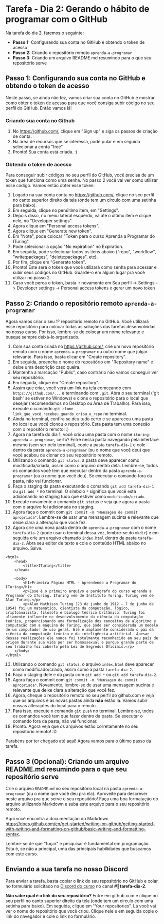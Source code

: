 # Tarefa - Dia 2: Gerando o hábito de programar com o GitHub

Na tarefa do dia 2, faremos o seguinte:
- **Passo 1:** Configurando sua conta no GitHub e obtendo o token de acesso
- **Passo 2:** Criando o repositório remoto `aprenda-a-programar`
- **Passo 3:** Criando um arquivo README.md resumindo para o que seu repositório serve

## Passo 1: Configurando sua conta no GitHub e obtendo o token de acesso

Neste passo, se ainda não fez, vamos criar sua conta no GitHub e mostrar como obter o token de acesso para que você consiga subir código no seu perfil do GitHub. Então vamos lá!

### Criando sua conta no Github

1. No https://github.com/, clique em "Sign up" e siga os passos de criação de conta.
1. Na área de recursos que se interessa, pode pular e em seguida selecionar a conta "free"
1. Pronto! Sua conta está criada. :)

### Obtendo o token de acesso

Para conseguir subir códigos no seu perfil do GitHub, você precisa de um token que funciona como uma senha. No passo 2 você vai ver como utilizar esse código. Vamos então obter esse token:
1. Logado na sua conta conta no https://github.com/, clique no seu perfil no canto superior direito da tela (onde tem um círculo com uma setinha para baixo).
1. Em seguida, clique no penúltimo item, em "Settings".
1. Depois disso, no menu lateral esquerdo, vá até o último item e clique nele, no "Developer settings".
1. Agora clique em "Personal access tokens".
1. Agora clique em "Generate new token".
1. Em "Note", pode colocar "Token para o curso Aprenda a Programar do ITuring".
1. Pode selecionar a opção "No expiration" no Expiration.
1. Em seguida, pode selecionar todos os itens abaixo ("repo", "workflow", "write:packages", "delete:packages", etc).
1. Por fim, clique em "Generate token".
1. Pronto! Este será o token que você utilizará como senha para acessar e subir seus códigos no GitHub. Guarde-o em algum lugar pra você utilizar no passo 2.
1. Caso você perca o token, basta ir novamente em Seu perfil -> Settings -> Developer settings -> Personal access tokens e gerar um novo token

## Passo 2: Criando o repositório remoto `aprenda-a-programar`

Agora vamos criar o seu 1º repositório remoto no GitHub. Você utilizará esse repositório para colocar todas as soluções das tarefas desenvolvidas no nosso curso. Por isso, lembre-se de colocar um nome relevante e busque sempre deixá-lo organizado.

1. Com sua conta criada no https://github.com/, crie um novo repositório remoto com o nome `aprenda-a-programar` ou outro nome que julgar relevante. Para isso, basta clicar em "Create repository".
1. Em seguida, preencha o nome do repositório em "Repository name" e deixe uma descrição caso queira.
1. Mantenha a marcação "Public", caso contrário não vamos conseguir ver seu repositório.
1. Em seguida, clique em "Create repository".
1. Assim que criar, você verá um link na tela começando com `https://github.com/...` e terminando com `.git`. Abra o seu terminal ('git bash' se estiver no Windows) e clone o repositório para o local que desejar (recomendamos no Desktop ou Área de Trabalho). Para isso, execute o comando `git clone link_que_você_recebeu_quando_criou_o_repo` no terminal.
1. Ainda no terminal, confira se deu tudo certo e se apareceu uma pasta no local que você clonou o repositório. Esta pasta tem uma conexão com o repositório remoto! :)
1. Agora na tarefa do dia 1, você criou uma pasta com o nome `ituring-aprenda-a-programar`, certo? Entre nessa pasta navegando pela interface mesmo (sem ser pelo terminal), copie a pasta `tarefa-dia-1` e cole dentro da pasta `aprenda-a-programar` (ou o nome que você deu) que você acabou de clonar do seu repositório remoto.
1. Utilizando o comando `git status`, a pasta deve aparecer como modificada/criada, assim como o arquivo dentro dela. Lembre-se, todos os comandos você tem que executar dentro da pasta `aprenda-a-programar` (ou o nome que você deu). Se executar o comando fora da pasta, não vai funcionar.
1. Faça o staging da pasta executando o comando `git add tarefa-dia-1` ou `git add *` no terminal. O símbolo `*` significa que você está adicionando no staging tudo que estiver como `modificado/criado`.
1. Execute novamente o comando `git status` e veja que agora a pasta com o arquivo foi adicionada no staging.
1. Agora faça o commit com `git commit -m "Mensagem de commit apropriada"`. Lembre-se de usar uma mensagem sucinta e relevante que deixe clara a alteração que você fez.
1. Agora crie uma nova pasta dentro de `aprenda-a-programar` com o nome `tarefa-dia-2` (pode usar o terminal dessa vez, lembre-se do `mkdir`) e em seguida crie um arquivo chamado `index.html` dentro da pasta `tarefa-dia-2`. Abra seu editor de texto e cole o conteúdo HTML abaixo no arquivo. Salve.
```
<html>
    <head>
        <title>ITuring</title>
    </head>

    <body>
        <h1>Primeira Página HTML - Aprendendo a Programar do ITuring</h1>
        <p>Esse é o primeiro arquivo e parágrafo do curso Aprenda a Programar do ITuring. ITuring vem de Instituto Turing. Turing vem de Alan Turing.</p>
        <p>Alan Mathison Turing (23 de junho de 1912 – 7 de junho de 1954) foi um matemático, cientista da computação, lógico, criptoanalista, filósofo e biólogo teórico britânico. Turing foi altamente influente no desenvolvimento da ciência da computação teórica, proporcionando uma formalização dos conceitos de algoritmo e computação com a máquina de Turing, que pode ser considerada um modelo de um computador de uso geral. Ele é amplamente considerado o pai da ciência da computação teórica e da inteligência artificial. Apesar dessas realizações ele nunca foi totalmente reconhecido em seu país de origem durante sua vida por ser homossexual e porque grande parte de seu trabalho foi coberto pela Lei de Segredos Oficiais.</p> 
    </body>
</html>
```
13. Utilizando o comando `git status`, o arquivo `index.html` deve aparecer como modificado/criado, assim como a pasta `tarefa-dia-2`.
1. Faça o staging dele e da pasta com `git add *` ou `git add tarefa-dia-2`.
1. Agora faça o commit com `git commit -m "Mensagem de commit apropriada"`. Novamente, lembre-se de usar uma mensagem sucinta e relevante que deixe clara a alteração que você fez.
1. Agora, cheque o repositório remoto no seu perfil do github.com e veja que os arquivos e as novas pastas ainda **não** estão lá. Vamos subir nossas alterações do local para o remoto.
1. Para isso, execute o comando `git push` no terminal. Lembre-se, todos os comandos você tem que fazer dentro da pasta. Se executar o comando fora da pasta, não vai funcionar.
1. Pronto. Agora veja que os arquivos estão corretamente no seu repositório remoto! :D

Parabéns por ter chegado até aqui! Agora vamos para o último passo da tarefa.

## Passo 3 (Opcional): Criando um arquivo README.md resumindo para o que seu repositório serve

Crie o arquivo `README.md` no seu repositório local na pasta `aprenda-a-programar` (ou o nome que você deu pra ela). Aproveite para descrever neste arquivo pra que serve o seu repositório! Faça uma boa formatação do arquivo utilizando Markdown e suba este arquivo para o seu repositório remoto.

Aqui você encontra a documentação do Markdown https://docs.github.com/en/get-started/writing-on-github/getting-started-with-writing-and-formatting-on-github/basic-writing-and-formatting-syntax.

Lembre-se de que "fuçar" e pesquisar é fundamental em programação. Esta é, se não a principal, uma das principais habilidades que buscamos com este curso.

## Enviando a sua tarefa no nosso Discord

 Para enviar a tarefa, basta copiar o link do seu repositório no GitHub e colar no formulário solicitado no [Discord do curso](https://discord.com/invite/kHS84D2hA4) no canal **#💪tarefa-dia-2**.

 **Não sabe qual é o link do seu repositório?** Entre em github.com e clique no seu perfil no canto superior direito da tela (onde tem um círculo com uma setinha para baixo). Em seguida, clique em "Your repositories". Lá você vai ver o nome do repositório que você criou. Clique nele e em seguida copie o link do navegador e cole o link no formulário.
